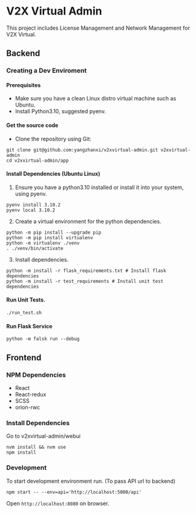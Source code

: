 # V2X Virtual Admin

This project includes License Management and Network Management for V2X Virtual.


## Backend
### Creating a Dev Enviroment
#### Prerequisites
* Make sure you have a clean Linux distro virtual machine such as Ubuntu.
* Install Python3.10, suggested pyenv.

#### Get the source code
* Clone the repository using Git:
```
git clone git@github.com:yangzhanxi/v2xvirtual-admin.git v2xvirtual-admin
cd v2xvirtual-admin/app
```
#### Install Dependencies (Ubuntu Linux)
1. Ensure you have a python3.10 installed or install it into your system, using pyenv.
```
pyenv install 3.10.2
pyenv local 3.10.2
```
2. Create a virtual environment for the python dependencies.
```
python -m pip install --upgrade pip
python -m pip install virtualenv
python -m virtualenv ./venv
. ./venv/bin/activate
```
3. Install dependencies.
```
python -m install -r flask_requirements.txt # Install flask dependencies
python -m install -r test_requirements # Install unit test dependencies
```

#### Run Unit Tests.
```
./run_test.sh
```

#### Run Flask Service
```
python -m falsk run --debug
```

## Frontend
### NPM Dependencies
* React
* React-redux
* SCSS
* orion-rwc

### Install Dependencies
Go to v2xvirtual-admin/webui
```
nvm install && nvm use
npm install
```

### Development
To start development environment run. (To pass API url to backend)
```
npm start -- --env=api='http://localhost:5000/api'
```
Open `http://localhost:8080` on browser.